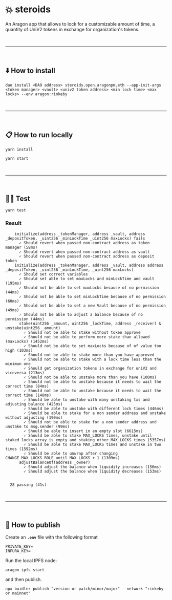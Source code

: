 # :boom: steroids

An Aragon app that allows to lock for a customizable amount of time, a quantity of UniV2 tokens in exchange for organization's tokens.

&nbsp;

***

&nbsp;

## :arrow_down: How to install

```
dao install <DAO address> steroids.open.aragonpm.eth --app-init-args <token manager> <vault> <univ2 token address> <min lock time> <max locks> --env aragon:rinkeby
```

&nbsp;

***

&nbsp;

## :clipboard: How to run locally

```
yarn install
```

```
yarn start
```

&nbsp;

***

&nbsp;

## :guardsman: Test

```
yarn test
```

### Result

```
    initialize(address _tokenManager, address _vault, address _depositToken, _uint256 _minLockTime _uint256 maxLocks) fails
      ✓ Should revert when passed non-contract address as token manager (58ms)
      ✓ Should revert when passed non-contract address as vault
      ✓ Should revert when passed non-contract address as deposit token
    initialize(address _tokenManager, address _vault, address address _depositToken, _uint256 _minLockTime, _uint256 maxLocks)
      ✓ Should set correct variables
      ✓ Should set able to set maxLocks and minLockTime and vault (195ms)
      ✓ Should not be able to set maxLocks because of no permission (44ms)
      ✓ Should not be able to set minLockTime because of no permission (60ms)
      ✓ Should not be able to set a new Vault because of no permission (49ms)
      ✓ Should not be able to adjust a balance because of no permission (44ms)
      stake(uint256 _amount, uint256 _lockTime, address _receiver) & unstake(uint256 _amount)
        ✓ Should not be able to stake without token approve
        ✓ Should not be able to perform more stake than allowed (maxLocks) (1452ms)
        ✓ Should not be able to set maxLocks because of of value too high (103ms)
        ✓ Should not be able to stake more than you have approved
        ✓ Should not be able to stake with a lock time less than the minimun one
        ✓ Should get organization tokens in exchange for uniV2 and viceversa (213ms)
        ✓ Should not be able to unstake more than you have (100ms)
        ✓ Should not be able to unstake because it needs to wait the correct time (84ms)
        ✓ Should not be able to unstake because it needs to wait the correct time (148ms)
        ✓ Should be able to unstake with many unstaking txs and adjusting balance (425ms)
        ✓ Should be able to unstake with different lock times (446ms)
        ✓ Should be able to stake for a non sender address and unstake without adjusting (190ms)
        ✓ Should not be able to stake for a non sender address and unstake to msg.sender (99ms)
        ✓ Should be able to insert in an empty slot (6615ms)
        ✓ Should be able to stake MAX_LOCKS times, unstake until staked locks array is empty and staking other MAX_LOCKS times (5357ms)
        ✓ Should be able to stake MAX_LOCKS times and unstake in two times (1592ms)
        ✓ Should be able to unwrap after changing CHANGE_MAX_LOCKS_ROLE until MAX_LOCKS + 1 (1309ms)
      adjustBalanceOf(address _owner)
        ✓ Should adjust the balance when liquidity increases (156ms)
        ✓ Should adjust the balance when liquidity decreases (153ms)


  28 passing (41s)
```

&nbsp;

***

&nbsp;

## :rocket: How to publish

Create an __`.env`__ file with the following format

```
PRIVATE_KEY=
INFURA_KEY=
```

Run the local IPFS node:

```
aragon ipfs start
```

and then publish.

```
npx buidler publish "version or patch/minor/major" --network "rinkeby or mainnet"
```
